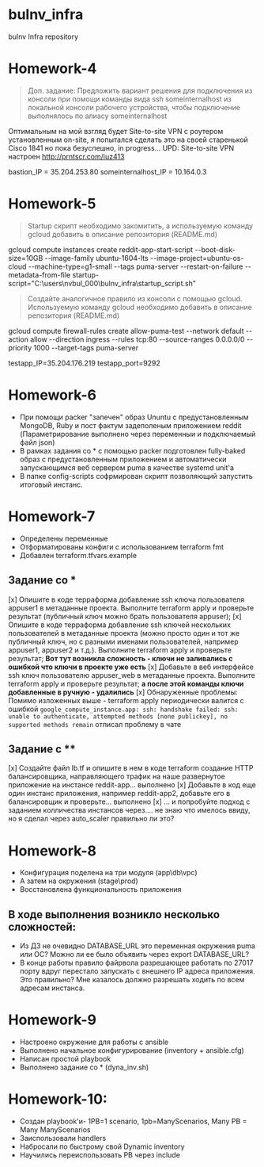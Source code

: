    # bulnv_infra
bulnv Infra repository

# Homework-4
> Доп. задание: Предложить вариант решения для подключения из консоли при помощи команды вида ssh someinternalhost из локальной консоли рабочего устройства, чтобы подключение выполнялось по алиасу someinternalhost

Оптимальным на мой взгляд будет Site-to-site VPN c роутером установленным on-site, я попытался сделать это на своей старенькой Cisco 1841 но пока безуспешно, in progress...
UPD: Site-to-site VPN настроен http://prntscr.com/iuz413

bastion_IP = 35.204.253.80
someinternalhost_IP = 10.164.0.3

# Homework-5

>Startup скрипт необходимо закомитить, а используемую команду gcloud добавить в описание репозитория (README.md)

gcloud compute instances create reddit-app-start-script  --boot-disk-size=10GB   --image-family ubuntu-1604-lts   --image-project=ubuntu-os-cloud   --machine-type=g1-small   --tags puma-server   --restart-on-failure --metadata-from-file startup-script="C:\users\nvbul_000\bulnv_infra\startup_script.sh"

>Создайте аналогичное правило из консоли с помощью gcloud. Используемую команду gcloud необходимо добавить в описание репозитория (README.md)

gcloud compute firewall-rules create allow-puma-test --network default --action allow --direction ingress --rules tcp:80 --source-ranges 0.0.0.0/0 --priority 1000 --target-tags puma-server

testapp_IP=35.204.176.219
testapp_port=9292

# Homework-6
 - При помощи packer "запечен" образ Ununtu с предустановленным MongoDB, Ruby и пост фактум задеполеным приложением reddit (Параметрирование выполнено через переменныи и подключаемый файл json)
 - В рамках задания со * с помощью packer подготовлен fully-baked образ с предустановленным приложением и автоматически запускающимся веб сервером puma в качестве systemd unit'a
 - В папке config-scripts софрмирован скрипт позволяющий запустить итоговый инстанс.

# Homework-7
 - Определены переменные
 - Отформатированы конфиги с использованием terraform fmt
 - Добавлен terraform.tfvars.example

 ## Задание со *
 [x] Опишите в коде терраформа добавление ssh ключа пользователя appuser1 в метаданные проекта.
Выполните terraform apply и проверьте результат (публичный ключ можно брать пользователя
appuser);
 [x] Опишите в коде терраформа добавление ssh ключей нескольких пользователей в метаданные
проекта (можно просто один и тот же публичный ключ, но с разными именами пользователей,
например appuser1, appuser2 и т.д.). Выполните terraform apply и проверьте результат;
**Вот тут возникла сложность - ключи не заливались с ошибкой что ключи в проекте уже есть**
 [x] Добавьте в веб интерфейсе ssh ключ пользователю appuser_web в метаданные проекта. Выполните
terraform apply и проверьте результат;
**а после этой команды ключи добавленные в ручную - удалились**
 [x] Обнаруженные проблемы: Помимо изложенных выше - terraform apply периодически валится с ошибкой `google_compute_instance.app: ssh: handshake failed: ssh: unable to authenticate, attempted methods [none publickey], no supported methods remain` отписал проблему в чате

 ## Задание с **
 [x] Создайте файл lb.tf и опишите в нем в коде terraform создание HTTP балансировщика, направляющего
трафик на наше развернутое приложение на инстансе reddit-app...  выполнено
 [x] Добавьте в код еще один инстанс приложения, например reddit-app2, добавьте его в балансировщик и
проверьте... выполнено
 [x] ... и попробуйте подход с заданием колличества инстансов через....
 не знаю что имелось ввиду, но я сделал через auto_scaler правильно ли это?

 # Homework-8
  - Конфигурация поделена на три модуля (app\db\vpc)
  - А затем на окружения (stage\prod)
  - Восстановлена функциональность приложения

  ## В ходе выполнения возникло несколько сложностей:
  - Из ДЗ не очевидно DATABASE_URL это переменная окружения puma или ОС? Можно ли ее было объявить через export DATABASE_URL?
  - В конце работы правило файрвола разрешающее работать по 27017 порту вдруг перестало запускать с внешнего IP адреса приложения. Это правильно? Мне казалось должно разрешать ходить по всем адресам инстанса.

 # Homework-9
  - Настроено окружение для работы с ansible
  - Выполнено начальное конфигурирование (inventory + ansible.cfg)
  - Написан простой playbook
  - Выполнено задание со * (dyna_inv.sh)

  # Homework-10:
  - Создан playbook'и- 1PB=1 scenario, 1pb=ManyScenarios, Many PB = Many ManyScenarios
  - Заиспользовали handlers
  - Набросали по быстрому свой Dynamic inventory
  - Научились переиспользовать PB через include
